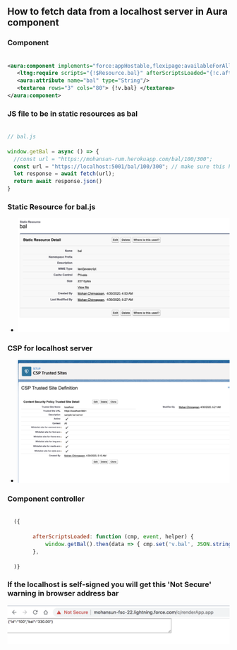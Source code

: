 
## How to fetch data from a localhost server in Aura component 

### Component


``` xml 

<aura:component implements="force:appHostable,flexipage:availableForAllPageTypes,flexipage:availableForRecordHome,force:hasRecordId,forceCommunity:availableForAllPageTypes,force:lightningQuickAction" access="global" >
   <ltng:require scripts="{!$Resource.bal}" afterScriptsLoaded="{!c.afterScriptsLoaded}" />
   <aura:attribute name="bal" type="String"/>
   <textarea rows="3" cols="80"> {!v.bal} </textarea> 
</aura:component>

```

### JS file to be in static resources as bal
```js 

// bal.js

window.getBal = async () => {
  //const url = "https://mohansun-rum.herokuapp.com/bal/100/300";
  const url = "https://localhost:5001/bal/100/300"; // make sure this has right certs and in CSP entry
  let response = await fetch(url);
  return await response.json()
}

```
### Static Resource for bal.js
- ![static resources](img/static-resources-bal.png)

### CSP for localhost server
- ![CSP](img/csp-localhost.png)


### Component controller

```js

  ({

        afterScriptsLoaded: function (cmp, event, helper) {
   	        window.getBal().then(data => { cmp.set('v.bal', JSON.stringify(data)); });
        },

  )}

```

### If the localhost is self-signed you will get this 'Not Secure'  warning in browser address bar

![localhost self-signed](img/localhost-ssl-1.png)
